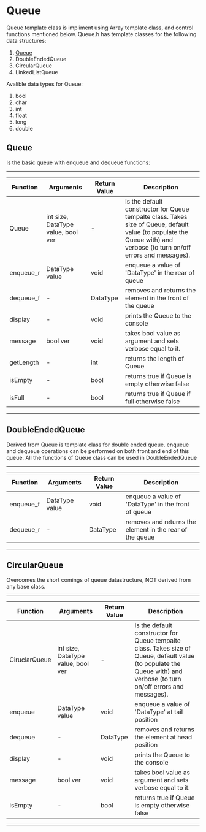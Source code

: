 # Queue

Queue template class is impliment using Array template class, and control functions mentioned below. Queue.h has template classes for the following data structures:
1. [Queue](https://www.javatpoint.com/data-structure-queue)
1. DoubleEndedQueue
1. CircularQueue
1. LinkedListQueue

Avalible data types for Queue:
1. bool
1. char
1. int
1. float
1. long
1. double


## Queue

Is the basic queue with enqueue and dequeue functions:

---------------------------------------------------
Function | Arguments | Return Value | Description |
---------|-----------|--------------|-------------|
Queue  | int size, DataType value, bool ver | - | Is the default constructor for Queue tempalte class. Takes size of Queue, default value (to populate the Queue with) and verbose (to turn on/off errors and messages).
enqueue_r | DataType value | void | enqueue a value of 'DataType' in the rear of queue
dequeue_f | - | DataType | removes and returns the element in the front of the queue
display | - | void | prints the Queue to the console
message | bool ver | void | takes bool value as argument and sets verbose equal to it.
getLength | - | int | returns the length of Queue
isEmpty | - | bool | returns true if Queue is empty otherwise false
isFull | - | bool | returns true if Queue if full otherwise false
---------------------------------------------------


## DoubleEndedQueue

Derived from Queue is template class for double ended queue. enqueue and dequeue operations can be performed on both front and end of this queue. All the functions of Queue class can be used in DoubleEndedQueue

---------------------------------------------------
Function | Arguments | Return Value | Description |
---------|-----------|--------------|-------------|
enqueue_f | DataType value | void | enqueue a value of 'DataType' in the front of queue
dequeue_r | - | DataType | removes and returns the element in the rear of the queue
---------------------------------------------------


## CircularQueue

Overcomes the short comings of queue datastructure, NOT derived from any base class.

---------------------------------------------------
Function | Arguments | Return Value | Description |
---------|-----------|--------------|-------------|
CiruclarQueue  | int size, DataType value, bool ver | - | Is the default constructor for Queue tempalte class. Takes size of Queue, default value (to populate the Queue with) and verbose (to turn on/off errors and messages).
enqueue | DataType value | void | enqueue a value of 'DataType' at tail position
dequeue | - | DataType | removes and returns the element at head position
display | - | void | prints the Queue to the console
message | bool ver | void | takes bool value as argument and sets verbose equal to it.
isEmpty | - | bool | returns true if Queue is empty otherwise false
---------------------------------------------------

